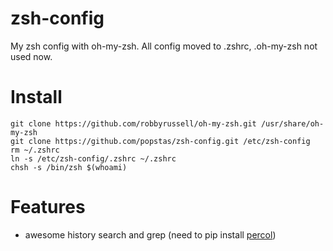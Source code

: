 # zsh-config
My zsh config with oh-my-zsh.
All config moved to .zshrc, .oh-my-zsh not used now.


# Install
```
git clone https://github.com/robbyrussell/oh-my-zsh.git /usr/share/oh-my-zsh
git clone https://github.com/popstas/zsh-config.git /etc/zsh-config
rm ~/.zshrc
ln -s /etc/zsh-config/.zshrc ~/.zshrc
chsh -s /bin/zsh $(whoami)
```

# Features
- awesome history search and grep (need to pip install [percol](https://github.com/mooz/percol))

